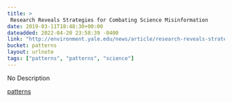 ```yaml
---
title: > 
 Research Reveals Strategies for Combating Science Misinformation
date: 2019-03-11T18:48:30+00:00
dateadded: 2022-04-20 23:58:39 -0400
link: "http://environment.yale.edu/news/article/research-reveals-strategies-for-combating-science-misinformation"
bucket: patterns
layout: urlnote
tags: ["patterns", "patterns", "science"]
--- 
```

No Description
 <!-- end excerpt --> 
<div class='bucket'><a class='internal-link' href='/buckets/patterns'>patterns</a></div> 

